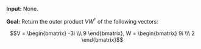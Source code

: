 **Input:** None.

**Goal:** Return the outer product $VW^\dagger$ of the following vectors:

$$V = \begin{bmatrix} -3i \\\ 9 \end{bmatrix}, W = \begin{bmatrix} 9i \\\ 2 \end{bmatrix}$$
